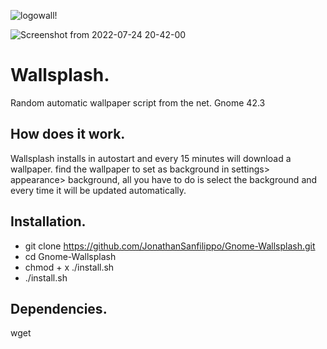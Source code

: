 
![logowall!](https://user-images.githubusercontent.com/87201918/150200907-a0cff2c1-16d5-4192-8610-bfb0a733ea7d.png)

![Screenshot from 2022-07-24 20-42-00](https://user-images.githubusercontent.com/103053714/180663249-f1a95d70-8f40-4eb5-8137-41c94c497d9c.png)


# Wallsplash.
Random automatic wallpaper script from the net. Gnome 42.3

## How does it work.
Wallsplash installs in autostart and every 15 minutes will download a wallpaper. find the wallpaper to set as background in settings> appearance> background, all you have to do is select the background and every time it will be updated automatically.

## Installation.

- git clone https://github.com/JonathanSanfilippo/Gnome-Wallsplash.git
- cd Gnome-Wallsplash
- chmod + x ./install.sh
- ./install.sh

## Dependencies.
wget
